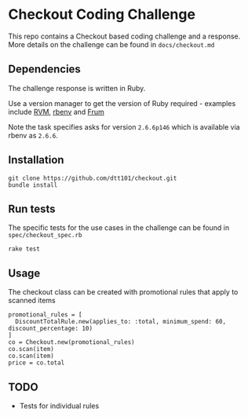 # Checkout Coding Challenge

This repo contains a Checkout based coding challenge and a response. More details on the challenge can be found in `docs/checkout.md`

## Dependencies

The challenge response is written in Ruby.

Use a version manager to get the version of Ruby required - examples include [RVM](https://rvm.io/), [rbenv](https://github.com/rbenv/rbenv) and [Frum](https://github.com/tako8ki/frum)

Note the task specifies asks for version `2.6.6p146` which is available via rbenv as `2.6.6`.

## Installation

```
git clone https://github.com/dtt101/checkout.git
bundle install
```

## Run tests

The specific tests for the use cases in the challenge can be found in `spec/checkout_spec.rb`

```
rake test
```

## Usage

The checkout class can be created with promotional rules that apply to scanned items

```
promotional_rules = [
  DiscountTotalRule.new(applies_to: :total, minimum_spend: 60, discount_percentage: 10)
]
co = Checkout.new(promotional_rules)
co.scan(item)
co.scan(item)
price = co.total
```

## TODO

- Tests for individual rules
